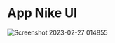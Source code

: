# App Nike UI
![Screenshot 2023-02-27 014855](https://user-images.githubusercontent.com/51033703/221430552-a486158d-cc9e-4cf8-85cd-48b4a21554c7.png)

